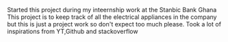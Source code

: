 Started this project during my inteernship work at the Stanbic Bank Ghana
This project is to keep track of all the electrical appliances in the company but this is just a project work so don't expect too much please.
Took a lot of inspirations from YT,Github and stackoverflow
